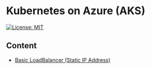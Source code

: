 # Kubernetes on Azure (AKS)
[![License: MIT](https://img.shields.io/badge/License-MIT-yellow.svg)](https://opensource.org/licenses/MIT)

## Content
* [Basic LoadBalancer (Static IP Address)](Basic_LoadBalancerStaticIP/README.md)